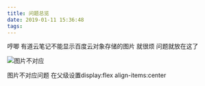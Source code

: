 ```yaml
---
title: 问题总览
date: 2019-01-11 15:36:48
tags:
---
```


哼唧 有道云笔记不能显示百度云对象存储的图片 就很烦 
问题就放在这了 

![图片不对应](https://youdao.gz.bcebos.com/1111.PNG?authorization=bce-auth-v1/549b5d887dfe432990e079c1a30830ff/2019-02-25T13:43:34Z/-1/host/85a5ce0cee0dd0b58f8c8b3ca203d30fe5dee15f7f8032040e031eb2fb7d5b89)

图片不对应问题 在父级设置display:flex align-items:center 


